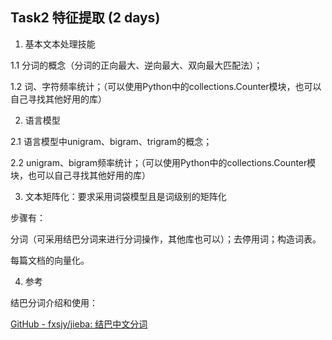 ## Task2 特征提取 (2 days)

1. 基本文本处理技能

1.1 分词的概念（分词的正向最大、逆向最大、双向最大匹配法）；

1.2 词、字符频率统计；（可以使用Python中的collections.Counter模块，也可以自己寻找其他好用的库）

2. 语言模型

2.1 语言模型中unigram、bigram、trigram的概念；

2.2 unigram、bigram频率统计；（可以使用Python中的collections.Counter模块，也可以自己寻找其他好用的库）

3. 文本矩阵化：要求采用词袋模型且是词级别的矩阵化

步骤有：

分词（可采用结巴分词来进行分词操作，其他库也可以）；去停用词；构造词表。

每篇文档的向量化。

4. 参考

结巴分词介绍和使用：

[GitHub - fxsjy/jieba: 结巴中文分词](https://github.com/fxsjy/jieba)
